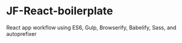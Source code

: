 # JF-React-boilerplate
React app workflow using ES6, Gulp, Browserify, Babelify, Sass, and autoprefixer

